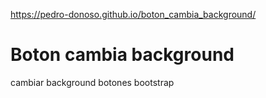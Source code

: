 https://pedro-donoso.github.io/boton_cambia_background/

# Boton cambia background
 cambiar background botones bootstrap

